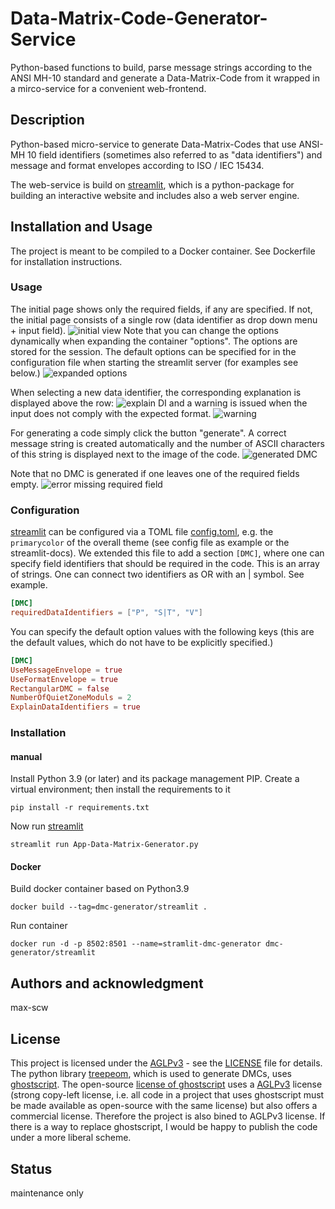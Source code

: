 # Data-Matrix-Code-Generator-Service
Python-based functions to build, parse message strings according to the ANSI MH-10 standard and generate a Data-Matrix-Code from it wrapped in a mirco-service for a convenient web-frontend.

## Description
Python-based micro-service to generate Data-Matrix-Codes that use ANSI-MH 10 field identifiers (sometimes also referred to as "data identifiers") and message and format envelopes according to ISO / IEC 15434. 

The web-service is build on [streamlit](https://streamlit.io/), which is a python-package for building an interactive website and includes also a web server engine.

## Installation and Usage
The project is meant to be compiled to a Docker container. See Dockerfile for installation instructions.

### Usage
The initial page shows only the required fields, if any are specified. If not, the initial page consists of a single row (data identifier as drop down menu + input field).
![initial view](docs/DMC_0.jpg)
Note that you can change the options dynamically when expanding the container "options". The options are stored for the session. The default options can be specified for in the configuration file when starting the streamlit server (for examples see below.)
![expanded options](docs/DMC_options.jpg)

When selecting a new data identifier, the corresponding explanation is displayed above the row:
![explain DI](docs/DMC_explanation.jpg)
and a warning is issued when the input does not comply with the expected format.
![warning](docs/DMC_warning_comply.jpg)

For generating a code simply click the button "generate". A correct message string is created automatically and the number of ASCII characters of this string is displayed next to the image of the code. 
![generated DMC](docs/DMC_generate.jpg)

Note that no DMC is generated if one leaves one of the required fields empty.
![error missing required field](docs/DMC_error_missing_field.jpg)


### Configuration
[streamlit](https://streamlit.io/) can be configured via a TOML file [config.toml](config.toml), e.g. the `primarycolor` of the overall theme (see config file as example or the streamlit-docs).
We extended this file to add a section `[DMC]`, where one can specify field identifiers that should be required in the code. This is an array of strings. One can connect two identifiers as OR with an | symbol. See example.

```TOML
[DMC]
requiredDataIdentifiers = ["P", "S|T", "V"]
```
You can specify the default option values with the following keys (this are the default values, which do not have to be explicitly specified.)
```TOML
[DMC]
UseMessageEnvelope = true
UseFormatEnvelope = true
RectangularDMC = false
NumberOfQuietZoneModuls = 2
ExplainDataIdentifiers = true
````



### Installation
#### manual
Install Python 3.9 (or later) and its package management PIP. Create a virtual environment; then install the requirements to it
```shell
pip install -r requirements.txt
```
Now run [streamlit](https://streamlit.io/)
```shell
streamlit run App-Data-Matrix-Generator.py
```

#### Docker
Build docker container based on Python3.9
```shell
docker build --tag=dmc-generator/streamlit .
```
Run container
```shell
docker run -d -p 8502:8501 --name=stramlit-dmc-generator dmc-generator/streamlit
```



## Authors and acknowledgment
max-scw


## License
This project is licensed under the [AGLPv3](https://www.gnu.org/licenses/agpl-3.0.en.html) - see the [LICENSE](LICENSE) file for details.
The python library [treepeom](https://github.com/adamchainz/treepoem), which is used to generate DMCs, uses [ghostscript](https://ghostscript.com/releases/gsdnld.html). The open-source [license of ghostscript](https://ghostscript.com/licensing/index.html) uses a [AGLPv3](https://www.gnu.org/licenses/agpl-3.0.en.html) license (strong copy-left license, i.e. all code in a project that uses ghostscript must be made available as open-source with the same license) but also offers a commercial license. Therefore the project is also bined to AGLPv3 license. 
If there is a way to replace ghostscript, I would be happy to publish the code under a more liberal scheme.

## Status
maintenance only

